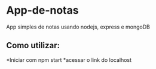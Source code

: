 # App-de-notas
App simples de notas usando nodejs, express e mongoDB

## Como utilizar:

 *Iniciar com npm start 
 *acessar o link do localhost

